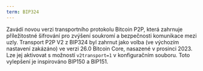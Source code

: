```yaml
---
term: BIP324
---
```


Zavádí novou verzi transportního protokolu Bitcoin P2P, která zahrnuje příležitostné šifrování pro zvýšení soukromí a bezpečnosti komunikace mezi uzly. Transport P2P V2 z BIP324 byl zahrnut jako volba (ve výchozím nastavení zakázáno) ve verzi 26.0 Bitcoin Core, nasazené v prosinci 2023. Lze jej aktivovat s možností `v2transport=1` v konfiguračním souboru. Toto vylepšení je inspirováno BIP150 a BIP151.